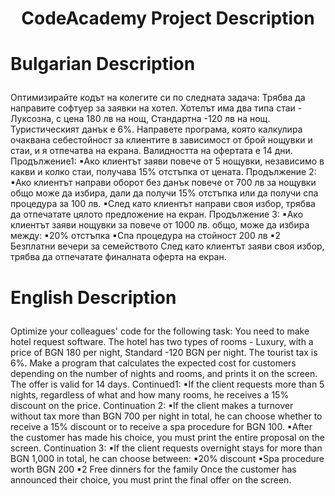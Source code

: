 # <p align="center"> CodeAcademy Project Description <p>
# <p align="left"> Bulgarian Description
Оптимизирайте кодът на колегите си по следната задача:
Трябва да направите софтуер за заявки на хотел. Хотелът има два типа стаи - Луксозна, с цена 180 лв на нощ, 
Стандартна -120 лв на нощ. Туристическият данък е 6%. Направете програма, която калкулира очаквана себестойност 
за клиентите в зависимост от брой нощувки и стаи, и я отпечатва на екрана. Валидността на офертата е 14 дни.
Продължение1:
▪Ако клиентът заяви повече от 5 нощувки, независимо в какви и колко стаи, получава 15% отстъпка от цената.
Продължение 2:
▪Ако клиентът направи оборот без данък повече от 700 лв за нощувки общо може да избира, дали да получи 15% отстъпка или да получи спа процедура за 100 лв.
▪След като клиентът направи своя избор, трябва да отпечатате цялото предложение на екран.
Продължение 3:
▪Ако клиентът заяви нощувки за повече от 1000 лв. общо, може да избира между:
▪20% отстъпка
▪Спа процедура на стойност 200 лв
▪2 Безплатни вечери за семейството
След като клиентът заяви своя избор, трябва да отпечатате финалната оферта на екран. <p>

# <p align="left"> English Description
Optimize your colleagues' code for the following task:
You need to make hotel request software. The hotel has two types of rooms - Luxury, with a price of BGN 180 per night,
Standard -120 BGN per night. The tourist tax is 6%. Make a program that calculates the expected cost
for customers depending on the number of nights and rooms, and prints it on the screen. The offer is valid for 14 days.
Continued1:
▪If the client requests more than 5 nights, regardless of what and how many rooms, he receives a 15% discount on the price.
Continuation 2:
▪If the client makes a turnover without tax more than BGN 700 per night in total, he can choose whether to receive a 15% discount or to receive a spa procedure for BGN 100.
▪After the customer has made his choice, you must print the entire proposal on the screen.
Continuation 3:
▪If the client requests overnight stays for more than BGN 1,000 in total, he can choose between:
▪20% discount
▪Spa procedure worth BGN 200
▪2 Free dinners for the family
Once the customer has announced their choice, you must print the final offer on the screen. <p>
